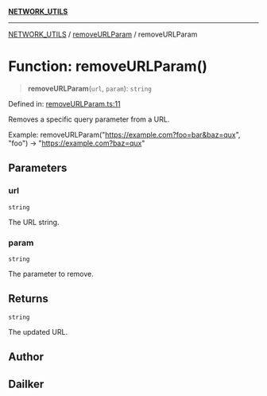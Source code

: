 [**NETWORK_UTILS**](../../README.md)

***

[NETWORK_UTILS](../../README.md) / [removeURLParam](../README.md) / removeURLParam

# Function: removeURLParam()

> **removeURLParam**(`url`, `param`): `string`

Defined in: [removeURLParam.ts:11](https://github.com/dailker/everyutil/blob/2a1290e25c1270a5e1af64099b97f8d5fc086e59/src/network/removeURLParam.ts#L11)

Removes a specific query parameter from a URL.

Example: removeURLParam("https://example.com?foo=bar&baz=qux", "foo") → "https://example.com?baz=qux"

## Parameters

### url

`string`

The URL string.

### param

`string`

The parameter to remove.

## Returns

`string`

The updated URL.

## Author

## Dailker
